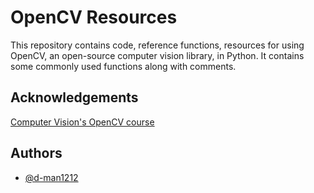 # OpenCV Resources

This repository contains code, reference functions, resources for using OpenCV, an open-source computer vision library, in Python. It contains some commonly used functions along with comments.
## Acknowledgements

[Computer Vision's OpenCV course](https://www.computervision.zone/courses/learn-opencv-in-3-hours/)



## Authors

- [@d-man1212](https://github.com/d-man1212)
